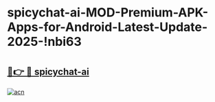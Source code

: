# spicychat-ai-MOD-Premium-APK-Apps-for-Android-Latest-Update-2025-!nbi63

# <h2><a href="https://6zerda.esa.edu.pl?title=spicychat-ai&ref=nbi63">🔗👉 🔴 spicychat-ai</a></h2>

[![acn](https://github.com/user-attachments/assets/0f9c940e-d8b0-45ae-aac7-cd30a18b3e1c)](https://6zerda.esa.edu.pl?title=spicychat-ai&ref=nbi63)

